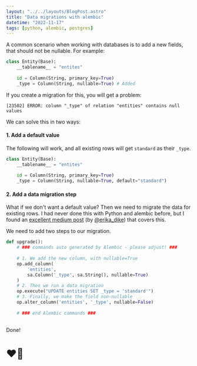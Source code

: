 ```yaml
---
layout: "../../layouts/BlogPost.astro"
title: "Data migrations with alembic"
datetime: "2022-11-17"
tags: [python, alembic, postgres]
---
```


A common scenario when working with databases is to add a new fields, that should not be nullable. For example:

```python
class Entity(Base):
    __tablename__ = "entites"
    
    id = Column(String, primary_key=True)
    _type = Column(String, nullable=True) # Added
```

If you create a migration for this, you will get a problem:
```
[23502] ERROR: column "_type" of relation "entities" contains null values
```

We can solve this in two ways:

#### 1. Add a default value
The following will work, and all existing rows will get `standard` as their `_type`.
```python
class Entity(Base):
    __tablename__ = "entites"
    
    id = Column(String, primary_key=True)
    _type = Column(String, nullable=True, default="standard") 
```

#### 2. Add a data migration step

What if we don't want a default value? Then we need to migrate the data for existing rows. I had never done this with Python and alembic before, but I found an [excellent medium post](https://medium.com/the-andela-way/alembic-how-to-add-a-non-nullable-field-to-a-populated-table-998554003134) (by [@erika_dike](https://medium.com/@erika_dike)) that covers this.

We need to add two steps to our migration. 
```python
def upgrade():
    # ### commands auto generated by Alembic - please adjust! ###
    
    # 1. We add the new column, with nullable=True
    op.add_column(
        'entities',
        sa.Column('_type', sa.String(), nullable=True)
    )
    # 2. Then we run a data migration
    op.execute("UPDATE entities SET _type = 'standard'")
    # 3. Finally, we make the field non-nullable
    op.alter_column('entities', '_type', nullable=False)
    
    # ### end Alembic commands ###
    
```

Done!

# ❤️‍🔥
